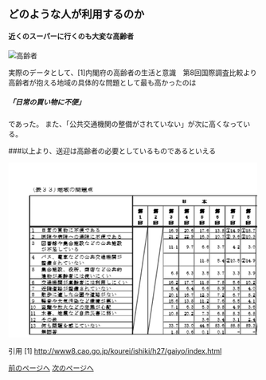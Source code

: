 ## どのような人が利用するのか

#### 近くのスーパーに行くのも大変な高齢者
<img width="150px" alt="高齢者" src="http://kids.wanpug.com/illust/illust2242.png"> <br>

実際のデータとして、[1]内閣府の高齢者の生活と意識　第8回国際調査比較より高齢者が抱える地域の具体的な問題として最も高かったのは
##### 「日常の買い物に不便」
であった。 また、「公共交通機関の整備がされていない」が次に高くなっている。

###以上より、送迎は高齢者の必要としているものであるといえる

<img width="500px" alt="データ" src="./高齢者の問題2.png">

引用
[1] http://www8.cao.go.jp/kourei/ishiki/h27/gaiyo/index.html

[前のページへ](https://16-2505-002-9.github.io/pickup/1)
[次のページへ](https://16-2505-002-9.github.io/pickup/four)
